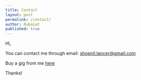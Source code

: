 ```yaml
---
title: Contact
layout: post
permalink: /contact/
author: Rubaiat
published: true
---
```

<p>Hi,</p>

<p>You can contact me through email: <a href="mailto:shopnil.lancer@gmail.com">shopnil.lancer@gmail.com</a></p>

<p>Buy a gig from me <a href="https://www.fiverr.com/rubaiat">here</a></p>

<p>Thanks!</p>
